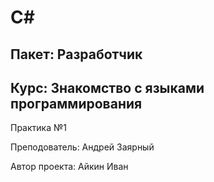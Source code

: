 # **С#** #

## **Пакет: Разработчик**

## Курс: Знакомство с языками программирования

Практика №1

Преподователь: Андрей Заярный

Автор проекта: Айкин Иван
